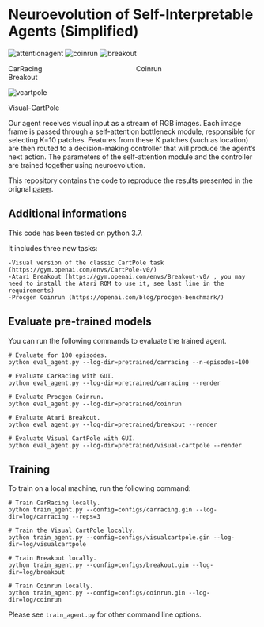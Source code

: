 # Neuroevolution of Self-Interpretable Agents (Simplified)

![attentionagent](https://storage.googleapis.com/quickdraw-models/sketchRNN/attention/assets/card/attentionagent.gif) 
![coinrun](https://media.giphy.com/media/ueNQ2HILL5nnaY0I7J/giphy-downsized.gif)
![breakout](https://media.giphy.com/media/3jU4sxm4Mc7LYWuOA5/giphy.gif)

CarRacing &emsp;&emsp;&emsp;&emsp;&emsp;&emsp;&emsp;&emsp;&emsp;&emsp;&emsp;&emsp;&emsp; Coinrun &emsp;&emsp;&emsp;&emsp;&emsp;&emsp;&emsp;&emsp;&emsp;&emsp;&emsp;&emsp;&emsp; Breakout

![vcartpole](https://media.giphy.com/media/jtGtJq5zWKuyPM3xQS/giphy.gif)

Visual-CartPole

Our agent receives visual input as a stream of RGB images. Each image frame is passed through a self-attention bottleneck module, responsible for selecting K=10 patches. Features from these K patches (such as location) are then routed to a decision-making controller that will produce the agent’s next action. The parameters of the self-attention module and the controller are trained together using neuroevolution.

This repository contains the code to reproduce the results presented in the orignal [paper](https://attentionagent.github.io/).

## Additional informations

This code has been tested on python 3.7.

It includes three new tasks:

    -Visual version of the classic CartPole task (https://gym.openai.com/envs/CartPole-v0/)
    -Atari Breakout (https://gym.openai.com/envs/Breakout-v0/ , you may need to install the Atari ROM to use it, see last line in the requirements)
    -Procgen Coinrun (https://openai.com/blog/procgen-benchmark/)

## Evaluate pre-trained models

You can run the following commands to evaluate the trained agent.
```
# Evaluate for 100 episodes.
python eval_agent.py --log-dir=pretrained/carracing --n-episodes=100

# Evaluate CarRacing with GUI.
python eval_agent.py --log-dir=pretrained/carracing --render

# Evaluate Procgen Coinrun.
python eval_agent.py --log-dir=pretrained/coinrun

# Evaluate Atari Breakout.
python eval_agent.py --log-dir=pretrained/breakout --render

# Evaluate Visual CartPole with GUI.
python eval_agent.py --log-dir=pretrained/visual-cartpole --render
```

## Training

To train on a local machine, run the following command:
```
# Train CarRacing locally.
python train_agent.py --config=configs/carracing.gin --log-dir=log/carracing --reps=3

# Train the Visual CartPole locally.
python train_agent.py --config=configs/visualcartpole.gin --log-dir=log/visualcartpole

# Train Breakout locally.
python train_agent.py --config=configs/breakout.gin --log-dir=log/breakout

# Train Coinrun locally.
python train_agent.py --config=configs/coinrun.gin --log-dir=log/coinrun
```
Please see `train_agent.py` for other command line options.
